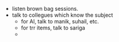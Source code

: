 - listen brown bag sessions.
- talk to collegues which know the subject
  - for AI, talk to manik, suhail, etc.
  - for trr items, talk to sariga
  - 